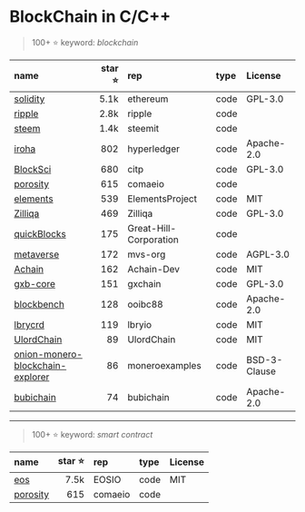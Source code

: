 # BlockChain in C/C++

>100+ :star: keyword: *blockchain*

|name|star :star: |rep|type|License|
|:-- |--:|:--|:--|:--|
|[solidity](https://github.com/ethereum/solidity) |5.1k|ethereum|code|GPL-3.0|
|[ripple](https://github.com/ripple/rippled) |2.8k|ripple|code||
|[steem](https://github.com/steemit/steem) |1.4k|steemit|code||
|[iroha](https://github.com/hyperledger/iroha) |802|hyperledger|code|Apache-2.0|
|[BlockSci](https://github.com/citp/BlockSci) |680|citp|code|GPL-3.0|
|[porosity](https://github.com/comaeio/porosity) |615|comaeio|code||
|[elements](https://github.com/ElementsProject/elements) |539|ElementsProject|code|MIT|
|[Zilliqa](https://github.com/Zilliqa/Zilliqa) |469|Zilliqa|code|GPL-3.0|
|[quickBlocks](https://github.com/Great-Hill-Corporation/quickBlocks) |175|Great-Hill-Corporation|code||
|[metaverse](https://github.com/mvs-org/metaverse) |172|mvs-org|code|AGPL-3.0|
|[Achain](https://github.com/Achain-Dev/Achain) |162|Achain-Dev|code|MIT|
|[gxb-core](https://github.com/gxchain/gxb-core) |151|gxchain|code|GPL-3.0|
|[blockbench](https://github.com/ooibc88/blockbench) |128|ooibc88|code|Apache-2.0|
|[lbrycrd](https://github.com/lbryio/lbrycrd) |119|lbryio|code|MIT|
|[UlordChain](https://github.com/UlordChain/UlordChain) |89|UlordChain|code|MIT|
|[onion-monero-blockchain-explorer](https://github.com/moneroexamples/onion-monero-blockchain-explorer) |86|moneroexamples|code|BSD-3-Clause|
|[bubichain](https://github.com/bubichain/bubichain) |74|bubichain|code|Apache-2.0|

---

>100+ :star: keyword: *smart contract*

|name|star :star: |rep|type|License|
|:-- |--:|:--|:--|:--|
|[eos](https://github.com/EOSIO/eos) |7.5k|EOSIO|code|MIT|
|[porosity](https://github.com/comaeio/porosity) |615|comaeio|code||